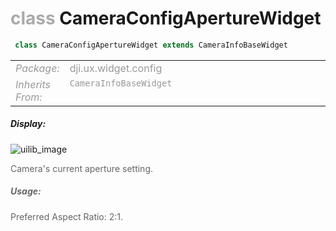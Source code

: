 <div class="article"><h1 ><font color="#AAA">class </font>CameraConfigApertureWidget</h1></div>

~~~java
 class CameraConfigApertureWidget extends CameraInfoBaseWidget 
~~~

<html><table class="table-supportedby"><tr valign="top"><td width=15%><font color="#999"><i>Package:</i></td><td width=85%><font color="#999">dji.ux.widget.config</td></tr><tr valign="top"><td width=15%><font color="#999"><i>Inherits From:</i></td><td width=85%><font color="#999"><code>CameraInfoBaseWidget</code></td></tr></table></html>



##### Display:

![uilib_image](/assets/F.gif)<br style="clear:both" />

<font color="#666">Camera's current aperture setting.



##### Usage:



<font color="#666">Preferred Aspect Ratio: 2:1.



